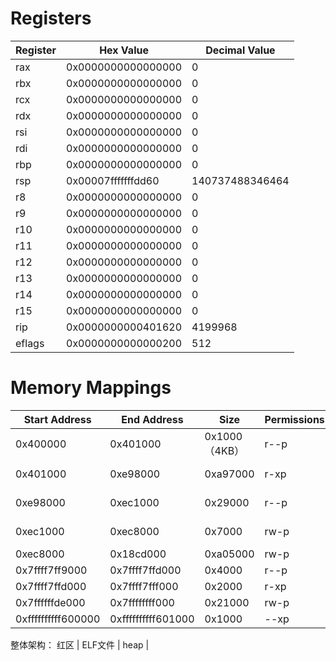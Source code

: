 # Registers

| Register | Hex Value | Decimal Value |
|----------|-----------|---------------|
| rax | 0x0000000000000000 | 0 |
| rbx | 0x0000000000000000 | 0 |
| rcx | 0x0000000000000000 | 0 |
| rdx | 0x0000000000000000 | 0 |
| rsi | 0x0000000000000000 | 0 |
| rdi | 0x0000000000000000 | 0 |
| rbp | 0x0000000000000000 | 0 |
| rsp | 0x00007fffffffdd60 | 140737488346464 |
| r8 | 0x0000000000000000 | 0 |
| r9 | 0x0000000000000000 | 0 |
| r10 | 0x0000000000000000 | 0 |
| r11 | 0x0000000000000000 | 0 |
| r12 | 0x0000000000000000 | 0 |
| r13 | 0x0000000000000000 | 0 |
| r14 | 0x0000000000000000 | 0 |
| r15 | 0x0000000000000000 | 0 |
| rip | 0x0000000000401620 | 4199968 |
| eflags | 0x0000000000000200 | 512 |

# Memory Mappings

| Start Address | End Address | Size | Permissions | Name |
|---------------|-------------|------|--------------|------|
| 0x400000 | 0x401000 | 0x1000（4KB） | r--p | /home/hwb/jyyos/os2025/course_code/lecture_6/address-space/simple | ELF文件头
| 0x401000 | 0xe98000 | 0xa97000 | r-xp | /home/hwb/jyyos/os2025/course_code/lecture_6/address-space/simple | 可运行的代码（ELF文件在内存中映射的一部分）
| 0xe98000 | 0xec1000 | 0x29000 | r--p | /home/hwb/jyyos/os2025/course_code/lecture_6/address-space/simple | 只读的数据
| 0xec1000 | 0xec8000 | 0x7000 | rw-p | /home/hwb/jyyos/os2025/course_code/lecture_6/address-space/simple | 可读可写的数据
| 0xec8000 | 0x18cd000 | 0xa05000 | rw-p | [heap] | 堆区
| 0x7ffff7ff9000 | 0x7ffff7ffd000 | 0x4000 | r--p | [vvar] | 只读的数据（os管理的不可写入的部分）减少系统调用进入内核，准备好一些进程想知道的os信息（只读），比如cpu状态，当前时间等（实现不进人内核的系统调用）
| 0x7ffff7ffd000 | 0x7ffff7fff000 | 0x2000 | r-xp | [vdso] | 可执行的代码（os管理的不可写入的部分）
| 0x7ffffffde000 | 0x7ffffffff000 | 0x21000 | rw-p | [stack] |
| 0xffffffffff600000 | 0xffffffffff601000 | 0x1000 | --xp | [vsyscall] |

整体架构：
红区 | ELF文件 | heap | 
